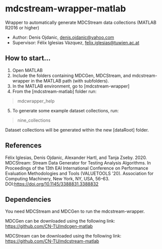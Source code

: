 # mdcstream-wrapper-matlab
Wrapper to automatically generate MDCStream data collections
(MATLAB R2016 or higher)

- Author: Denis Ojdanic, denis.ojdanic@yahoo.com
- Supervisor: Félix Iglesias Vázquez, felix.iglesias@tuwien.ac.at

## How to start...
1. Open MATLAB
2. Include the folders containing MDCGen, MDCStream, and mdcstream-wrapper in the MATLAB path (with subfolders).
3. In the MATLAB environment, go to [mdcstream-wrapper]
4. From the [mdcstream-matlab] folder run:
> mdcwrapper_help
5. To generate some example dataset collections, run: 
> nine_collections

Dataset collections will be generated within the new [dataRoot] folder.

## References 
Félix Iglesias, Denis Ojdanic, Alexander Hartl, and Tanja Zseby. 2020. MDCStream: Stream Data Generator for Testing Analysis Algorithms. In Proceedings of the 13th EAI International Conference on Performance Evaluation Methodologies and Tools (VALUETOOLS '20). Association for Computing Machinery, New York, NY, USA, 56–63. DOI:https://doi.org/10.1145/3388831.3388832

  
## Dependencies
You need MDCStream and MDCGen to run the mdcstream-wrapper.

MDCGen can be downloaded using the following link: https://github.com/CN-TU/mdcgen-matlab

MDCStream can be downloaded using the following link: https://github.com/CN-TU/mdcstream-matlab
